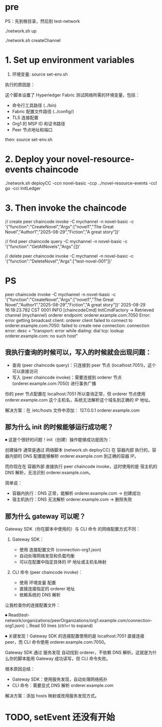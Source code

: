 # pre

PS：先到根目录，然后到 test-network

./network.sh up

./network.sh createChannel

# 1. Set up environment variables

1. 环境变量:
   source set-env.sh

执行的原因是：

这个脚本设置了 Hyperledger Fabric 测试网络所需的环境变量，包括：

- 命令行工具路径 (../bin)
- Fabric 配置文件路径 (../config/)
- TLS 连接配置
- Org1 的 MSP ID 和证书路径
- Peer 节点地址和端口

<!-- export $(./setOrgEnv.sh Org1 | xargs) -->

then:
source set-env.sh

# 2. Deploy your novel-resource-events chaincode

./network.sh deployCC -ccn novel-basic -ccp ../novel-resource-events -ccl go -cci InitLedger

# 3. Then invoke the chaincode

// create
peer chaincode invoke -C mychannel -n novel-basic -c '{"function":"CreateNovel","Args":["novel1","The Great
Novel","Author1","2025-08-29","Fiction","A great story"]}'

// find
peer chaincode query -C mychannel -n novel-basic -c '{"function":"GetAllNovels","Args":[]}'

// delete
peer chaincode invoke -C mychannel -n novel-basic -c '{"function":"DeleteNovel","Args":["test-novel-001"]}'

# PS

peer chaincode invoke -C mychannel -n novel-basic -c '{"function":"CreateNovel","Args":["novel1","The Great
Novel","Author1","2025-08-29","Fiction","A great story"]}'
2025-08-29 16:18:23.782 CST 0001 INFO [chaincodeCmd] InitCmdFactory -> Retrieved channel (mychannel) orderer endpoint: orderer.example.com:7050
Error: error getting broadcast client: orderer client failed to connect to orderer.example.com:7050: failed to create new connection: connection error: desc = "transport: error while dialing: dial tcp: lookup orderer.example.com: no such host"

## 我执行查询的时候可以，写入的时候就会出现问题：

- 查询 (peer chaincode query)：只连接到 peer 节点 (localhost:7051)，这个可以直接访问
- 写入 (peer chaincode invoke)：需要连接到 orderer 节点 (orderer.example.com:7050) 进行事务广播

你的 peer 节点配置在 localhost:7051 所以查询正常，但 orderer 节点使用 orderer.example.com
这个主机名，系统无法解析这个域名到正确的 IP 地址。

解决方案：在 /etc/hosts 文件中添加：
127.0.0.1 orderer.example.com

## 那为什么 init 的时候能够运行成功呢？

⏺ 这是个很好的问题！init（创建）操作能够成功是因为：

创建操作 通常是通过 网络脚本 (network.sh deployCC) 在 容器内部 执行的，容器内部的 DNS 配置能够解析 orderer.example.com
到正确的容器 IP。

而你现在在 容器外部 直接执行 peer chaincode invoke，这时使用的是 宿主机的 DNS 解析，无法识别 orderer.example.com。

简单说：

- 容器内执行：DNS 正常，能解析 orderer.example.com → 创建成功
- 宿主机执行：DNS 无法解析 orderer.example.com → 删除失败

## 那为什么 gateway 可以呢？

Gateway SDK（你在脚本中使用的）与 CLI 命令 的网络配置方式不同：

1. Gateway SDK：

   - 使用 连接配置文件 (connection-org1.json)
   - 自动处理网络发现和负载均衡
   - 可以在配置中指定具体的 IP 地址或主机名映射

2. CLI 命令 (peer chaincode invoke)：

   - 使用 环境变量 配置
   - 直接连接指定的 orderer 地址
   - 依赖系统的 DNS 解析

让我检查你的连接配置文件：

⏺ Read(test-network/organizations/peerOrganizations/org1.example.com/connection-org1.json)
⎿ Read 50 lines (ctrl+r to expand)

⏺ 关键发现！Gateway SDK 的连接配置使用的是 localhost:7051 直接连接 peer，而 CLI 命令使用 orderer.example.com:7050。

Gateway SDK 通过 服务发现 自动找到 orderer，不依赖 DNS 解析。这就是为什么你的脚本能用 Gateway 成功读写，但 CLI 命令失败。

根本原因总结：

- Gateway SDK：使用服务发现，自动处理网络拓扑
- CLI 命令：需要显式 DNS 解析 orderer.example.com

解决方案：添加 hosts 映射或改用服务发现方式。

# TODO, setEvent 还没有开始
